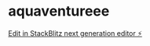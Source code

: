 # aquaventureee

[Edit in StackBlitz next generation editor ⚡️](https://stackblitz.com/~/github.com/Xynicx/aquaventureee)